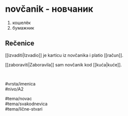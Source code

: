 # novčanik - новчаник

1. кошелёк  
2. бумажник

## Rečenice

[[izvaditi|Izvadio]] je karticu iz novčanika i platio [[račun]].

[[zaboraviti|Zaboravila]] sam novčanik kod [[kuća|kuće]].

<br>

#vrsta/imenica  
#nivo/A2  

#tema/novac  
#tema/svakodnevica  
#tema/lične-stvari  

